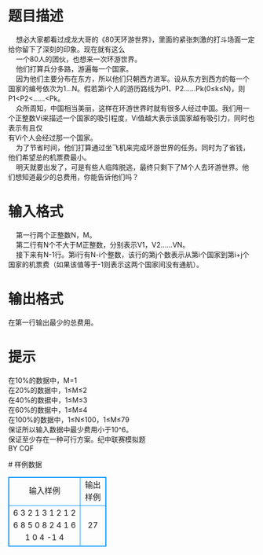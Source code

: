 # 

 
 # 题目描述 
<p>&nbsp;&nbsp;&nbsp;&nbsp;想必大家都看过成龙大哥的《80天环游世界》，里面的紧张刺激的打斗场面一定给你留下了深刻的印象。现在就有这么<br />
&nbsp;&nbsp;&nbsp;&nbsp;一个80人的团伙，也想来一次环游世界。<br />
&nbsp;&nbsp;&nbsp;&nbsp;他们打算兵分多路，游遍每一个国家。<br />
&nbsp;&nbsp;&nbsp;&nbsp;因为他们主要分布在东方，所以他们只朝西方进军。设从东方到西方的每一个国家的编号依次为1...N。假若第i个人的游历路线为P1、P2......Pk(0&le;k&le;N)，则P1&lt;P2&lt;......&lt;Pk。<br />
&nbsp;&nbsp;&nbsp;&nbsp;众所周知，中国相当美丽，这样在环游世界时就有很多人经过中国。我们用一个正整数Vi来描述一个国家的吸引程度，Vi值越大表示该国家越有吸引力，同时也表示有且仅<br />
有Vi个人会经过那一个国家。<br />
&nbsp;&nbsp;&nbsp;&nbsp;为了节省时间，他们打算通过坐飞机来完成环游世界的任务。同时为了省钱，他们希望总的机票费最小。<br />
&nbsp;&nbsp;&nbsp;&nbsp;明天就要出发了，可是有些人临阵脱逃，最终只剩下了M个人去环游世界。他们想知道最少的总费用，你能告诉他们吗？</p> 

 
 # 输入格式 
<p>&nbsp;&nbsp;&nbsp;&nbsp;第一行两个正整数N，M。<br />
&nbsp;&nbsp;&nbsp;&nbsp;第二行有N个不大于M正整数，分别表示V1，V2......VN。<br />
&nbsp;&nbsp;&nbsp;&nbsp;接下来有N-1行。第i行有N-i个整数，该行的第j个数表示从第i个国家到第i+j个国家的机票费（如果该值等于-1则表示这两个国家间没有通航）。</p> 

 
 # 输出格式 
<p>在第一行输出最少的总费用。</p> 

 
 # 提示 
<p>在10%的数据中，M=1<br />
在20%的数据中，1&le;M&le;2<br />
在40%的数据中，1&le;M&le;3<br />
在60%的数据中，1&le;M&le;4<br />
在100%的数据中，1&le;N&le;100，1&le;M&le;79<br />
保证所以输入数据中最少费用小于10^6。<br />
保证至少存在一种可行方案。纪中联赛模拟题<br />
BY&nbsp;CQF</p> 
# 样例数据
<style>
        table,table tr th, table tr td { border:1px solid #0094ff; }
        table { width: 200px; min-height: 25px; line-height: 25px; text-align: center; border-collapse: collapse;}   
    </style>
<table>
	<tr>
		<td>输入样例</td>
		<td>输出样例</td>
	</tr>
<tr><td>6 3
2 1 3 1 2 1
2 6 8 5 0
8 2 4 1
6 1 0
4 -1
4
</td><td>27
</td></tr></table>
